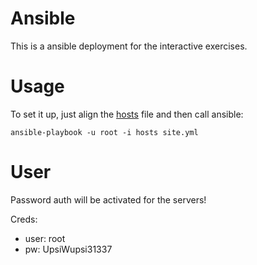 # Ansible
This is a ansible deployment for the interactive exercises.

# Usage
To set it up, just align the [hosts](hosts) file and then call ansible:

`ansible-playbook -u root -i hosts site.yml`

# User
Password auth will be activated for the servers!

Creds:

* user: root
* pw: UpsiWupsi31337
